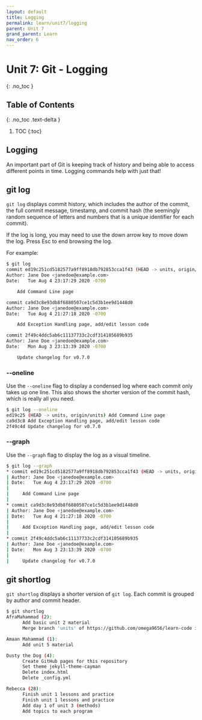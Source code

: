 ```yaml
---
layout: default
title: Logging
permalink: learn/unit7/logging
parent: Unit 7
grand_parent: Learn
nav_order: 6
---
```


<!-- prettier-ignore-start -->

# Unit 7: Git - Logging
{: .no_toc }

## Table of Contents
{: .no_toc .text-delta }

1. TOC
{:toc}

<!-- prettier-ignore-end -->

## Logging

An important part of Git is keeping track of history and being
able to access different points in time. Logging commands help with just that!

## git log

`git log` displays commit history, which includes the author of the commit, the full commit message, timestamp, and commit hash (the seemingly random sequence of letters and numbers that is a unique identifier for each commit).

If the log is long, you may need to use the down arrow key to move down the log. Press Esc to end browsing the log.

For example:

```bash
$ git log
commit ed19c251cd5182577a9ff8918db792853cca1f43 (HEAD -> units, origin/units)
Author: Jane Doe <janedoe@example.com>
Date:   Tue Aug 4 23:17:29 2020 -0700

    Add Command Line page

commit ca9d3c8e93db8f6880507ce1c5d3b1ee9d1448d0
Author: Jane Doe <janedoe@example.com>
Date:   Tue Aug 4 21:27:18 2020 -0700

    Add Exception Handling page, add/edit lesson code

commit 2f49c4ddc5ab6c11137733c2cdf314105689b935
Author: Jane Doe <janedoe@example.com>
Date:   Mon Aug 3 23:13:39 2020 -0700

    Update changelog for v0.7.0
```

### --oneline

Use the `--oneline` flag to display a condensed log where each commit only takes up one line. This also shows the shorter version of the commit hash, which is really all you need.

```bash
$ git log --oneline
ed19c25 (HEAD -> units, origin/units) Add Command Line page
ca9d3c8 Add Exception Handling page, add/edit lesson code
2f49c4d Update changelog for v0.7.0
```

### --graph

Use the `--graph` flag to display the log as a visual timeline.

```bash
$ git log --graph
* commit ed19c251cd5182577a9ff8918db792853cca1f43 (HEAD -> units, origin/units)
| Author: Jane Doe <janedoe@example.com>
| Date:   Tue Aug 4 23:17:29 2020 -0700
| 
|     Add Command Line page
| 
* commit ca9d3c8e93db8f6880507ce1c5d3b1ee9d1448d0
| Author: Jane Doe <janedoe@example.com>
| Date:   Tue Aug 4 21:27:18 2020 -0700
| 
|     Add Exception Handling page, add/edit lesson code
| 
* commit 2f49c4ddc5ab6c11137733c2cdf314105689b935
| Author: Jane Doe <janedoe@example.com>
| Date:   Mon Aug 3 23:13:39 2020 -0700
| 
|     Update changelog for v0.7.0
```

## git shortlog

`git shortlog` displays a shorter version of `git log`. Each commit is grouped by author and commit header.

```bash
$ git shortlog
AfraMahammad (2):
      Add basic unit 2 material
      Merge branch 'units' of https://github.com/omega9656/learn-code into units

Amaan Mahammad (1):
      Add unit 5 material

Dusty the Dog (4):
      Create GitHub pages for this repository
      Set theme jekyll-theme-cayman
      Delete index.html
      Delete _config.yml

Rebecca (28):
      Finish unit 1 lessons and practice
      Finish unit 1 lessons and practice
      Add day 1 of unit 3 (methods)
      Add topics to each program
```
